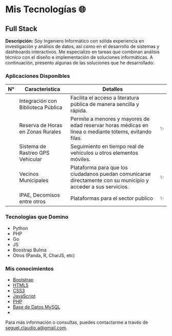 # Mis Tecnologías 🌐
## Full Stack


**Descripción:**
Soy Ingeniero Informático con sólida experiencia en investigación y análisis de datos, así como en el desarrollo de sistemas y dashboards interactivos. Me especializo en tareas que combinan análisis técnico con el diseño e implementación de soluciones informáticas. A continuación, presento algunas de las soluciones que he desarrollado:
 
### Aplicaciones Disponibles
|N°| Caracteristica | Detalles | | 
|--------- | --------- | --------- | --------- |
| | Integración con Biblioteca Pública | Facilita el acceso a literatura pública de manera sencilla y rápida. | |
| | Reserva de Horas en Zonas Rurales | Permite a menores y mayores de edad reservar horas médicas en línea o mediante tótems, evitando filas. | ✨ |
| | Sistema de Rastreo GPS Vehicular | Seguimiento en tiempo real de vehículos u otros elementos móviles. | |
| | Vecinos Municipales | Plataforma para que los ciudadanos puedan comunicarse directamente con su municipio y acceder a sus servicios. | ✨ |
| | IPAE, Decomisos entre otros | Plataformas para el sector publico | ✨ |

### Tecnologias que Domino

* Python
* PHP
* Go
* JS
* Boostrap Bulma
* Otros (Panda, R, CharJS, etc)

### Mis conocimientos
- [Bootstrap](https://getbootstrap.com/)
- [HTML5](https://html5.org/)
- [CSS3](https://www.w3.org/Style/CSS/)
- [JavaScript](https://www.javascript.com/)
- [PHP](https://www.php.net/)
- [Base de Datos MySQL](https://www.mysql.com/)
- 
Para más información o consultas, puedes contactarme a través de [seguel.claudio.a@gmail.com](mailto:seguel.claudio.a@gmail.com).

